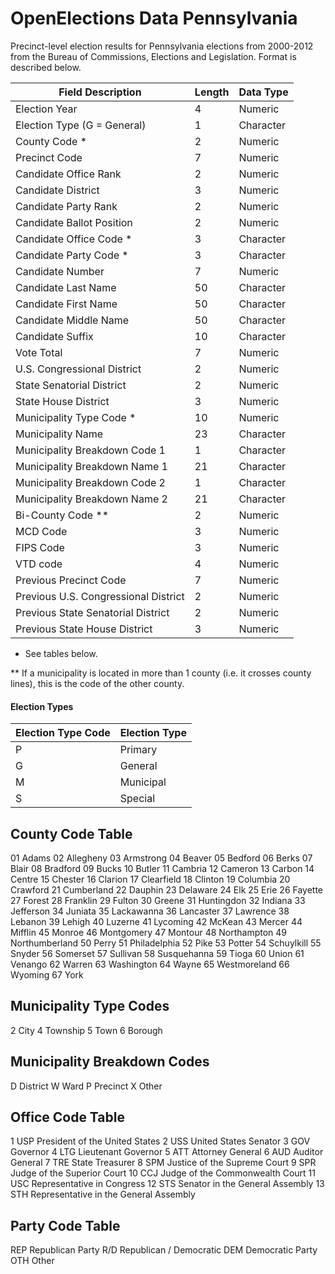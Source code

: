 OpenElections Data Pennsylvania
================================

Precinct-level election results for Pennsylvania elections from 2000-2012 from the Bureau of Commissions, Elections and Legislation. Format is described below.

| Field Description    |  Length | Data Type |
|---|---|---|
| Election Year  |  4 |  Numeric |
| Election Type (G = General) | 1  | Character |
| County Code *  | 2  | Numeric |
| Precinct Code | 7 | Numeric |
| Candidate Office Rank	| 2 | Numeric |
| Candidate District | 3 | Numeric |
| Candidate Party Rank | 2 | Numeric |
| Candidate Ballot Position | 2 | Numeric |
| Candidate Office Code * | 3 | Character |
| Candidate Party Code * | 3 | Character |
| Candidate Number | 7 | Numeric |
| Candidate Last Name | 50 | Character |
| Candidate First Name | 50 | Character |
| Candidate Middle Name	| 50 | Character |
| Candidate Suffix | 10 | Character |
| Vote Total | 7 | Numeric |
| U.S. Congressional District | 2 | Numeric |
| State Senatorial District | 2 | Numeric |
| State House District | 3 | Numeric |
| Municipality Type Code * | 10 | Numeric |
| Municipality Name | 23 | Character |
| Municipality Breakdown Code 1 | 1 | Character |
| Municipality Breakdown Name 1 | 21 | Character |
| Municipality Breakdown Code 2	| 1 | Character |
| Municipality Breakdown Name 2	| 21 | Character |
| Bi-County Code **	| 2 | Numeric |
| MCD Code | 3 | Numeric |
| FIPS Code | 3 | Numeric |
| VTD code | 4 | Numeric |
| Previous Precinct Code | 7 | Numeric |
| Previous U.S. Congressional District | 2 | Numeric |
| Previous State Senatorial District | 2 | Numeric |
| Previous State House District | 3 | Numeric |


 * See tables below.

** If a municipality is located in more than 1 county (i.e. it crosses county lines), this is the code of the other county.

#### Election Types

| Election Type Code | Election Type |
|---|---|
| P | Primary |
| G | General | 
| M | Municipal |
| S | Special |


County Code Table
-----------------
01 Adams
02 Allegheny
03 Armstrong
04 Beaver
05 Bedford
06 Berks
07 Blair
08 Bradford
09 Bucks
10 Butler
11 Cambria
12 Cameron
13 Carbon
14 Centre
15 Chester
16 Clarion
17 Clearfield
18 Clinton
19 Columbia
20 Crawford
21 Cumberland
22 Dauphin
23 Delaware
24 Elk
25 Erie
26 Fayette
27 Forest
28 Franklin
29 Fulton
30 Greene
31 Huntingdon
32 Indiana
33 Jefferson
34 Juniata
35 Lackawanna
36 Lancaster
37 Lawrence
38 Lebanon
39 Lehigh
40 Luzerne
41 Lycoming
42 McKean
43 Mercer
44 Mifflin
45 Monroe
46 Montgomery
47 Montour
48 Northampton
49 Northumberland
50 Perry
51 Philadelphia
52 Pike
53 Potter
54 Schuylkill
55 Snyder
56 Somerset
57 Sullivan
58 Susquehanna
59 Tioga
60 Union
61 Venango
62 Warren
63 Washington
64 Wayne
65 Westmoreland
66 Wyoming
67 York


Municipality Type Codes
-----------------------
2 City
4 Township
5 Town
6 Borough


Municipality Breakdown Codes
----------------------------
D District
W Ward
P Precinct
X Other


Office Code Table
------------------------------------------------------------
 1 USP President of the United States
 2 USS United States Senator
 3 GOV Governor
 4 LTG Lieutenant Governor
 5 ATT Attorney General
 6 AUD Auditor General
 7 TRE State Treasurer
 8 SPM Justice of the Supreme Court
 9 SPR Judge of the Superior Court
10 CCJ Judge of the Commonwealth Court
11 USC Representative in Congress
12 STS Senator in the General Assembly
13 STH Representative in the General Assembly

Party Code Table
--------------------------
REP  Republican Party
R/D  Republican / Democratic
DEM  Democratic Party
OTH  Other


